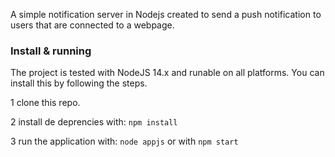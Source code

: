 A simple notification server in Nodejs created to send a push notification to users that are connected to a webpage.

### Install & running
The project is tested with NodeJS 14.x and runable on all platforms.
You can install this by following the steps.

1 clone this repo.

2 install de deprencies with: ``npm install``

3 run the application with: ``node appjs`` or with ``npm start``
